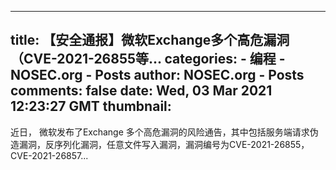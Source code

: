 
---
title: 【安全通报】微软Exchange多个高危漏洞（CVE-2021-26855等...
categories: 
    - 编程
    - NOSEC.org - Posts
author: NOSEC.org - Posts
comments: false
date: Wed, 03 Mar 2021 12:23:27 GMT
thumbnail: 
---

<div>   
近日， 微软发布了Exchange 多个高危漏洞的风险通告，其中包括服务端请求伪造漏洞，反序列化漏洞，任意文件写入漏洞，漏洞编号为CVE-2021-26855，CVE-2021-26857...  
</div>
            